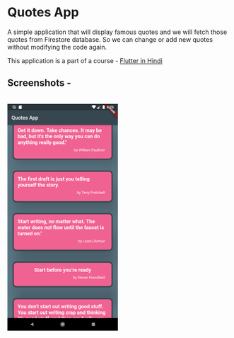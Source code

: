 # Quotes App
A simple application that will display famous quotes and we will fetch those quotes from Firestore database. So we can change or add new quotes without modifying the code again. 

This application is a part of a course - <a href="https://www.youtube.com/playlist?list=PLjC8JXsSUrrhTkfCs3P_Gp_Q31YFravzm">Flutter in Hindi</a>

<h2> Screenshots -</h2><br>
<div>
<img src="screenshot1.png"  width=250, height=512, style="display:inline-block;">
</div>

